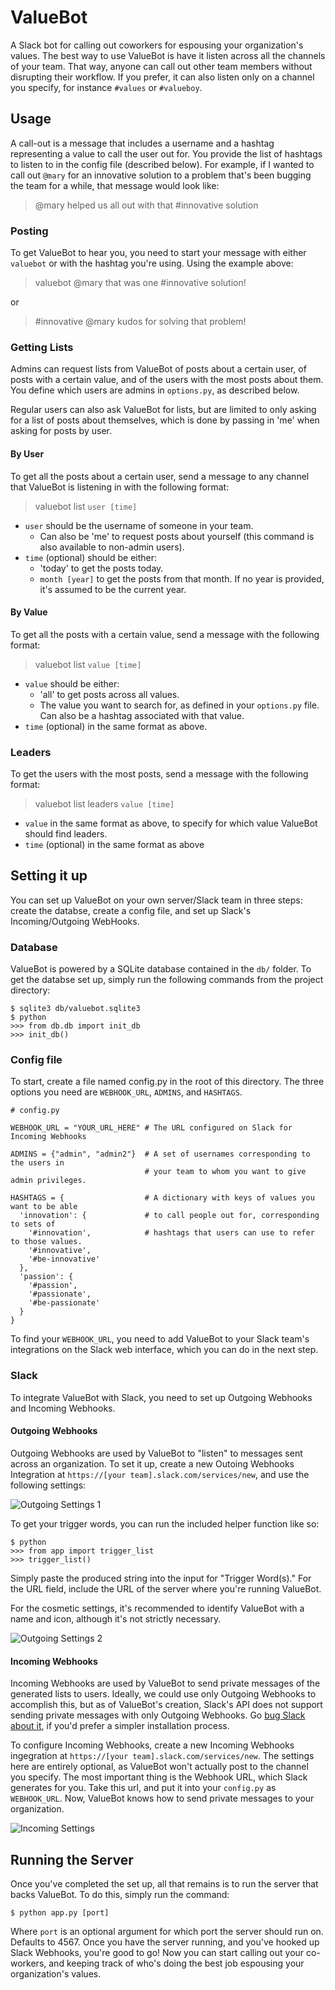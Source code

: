 # ValueBot

A Slack bot for calling out coworkers for espousing your organization's values. The best way to use ValueBot is have it listen across all the channels of your team. That way, anyone can call out other team members without disrupting their workflow. If you prefer, it can also listen only on a channel you specify, for instance `#values` or `#valueboy`.

## Usage

A call-out is a message that includes a username and a hashtag representing a value to call the user out for. You provide the list of hashtags to listen to in the config file (described below). For example, if I wanted to call out `@mary` for an innovative solution to a problem that's been bugging the team for a while, that message would look like:

> @mary helped us all out with that \#innovative solution

### Posting

To get ValueBot to hear you, you need to start your message with either `valuebot` or with the hashtag you're using. Using the example above:

> valuebot @mary that was one \#innovative solution!

or

> \#innovative @mary kudos for solving that problem!

### Getting Lists

Admins can request lists from ValueBot of posts about a certain user, of posts with a certain value, and of the users with the most posts about them. You define which users are admins in `options.py`, as described below.

Regular users can also ask ValueBot for lists, but are limited to only asking for a list of posts about themselves, which is done by passing in 'me' when asking for posts by user.

#### By User

To get all the posts about a certain user, send a message to any channel that ValueBot is listening in with the following format:

> valuebot list `user [time]`

- `user` should be the username of someone in your team.
  - Can also be 'me' to request posts about yourself (this command is also available to non-admin users).
- `time` (optional) should be either:
  - 'today' to get the posts today.
  - `month [year]` to get the posts from that month. If no year is provided, it's assumed to be the current year.

#### By Value

To get all the posts with a certain value, send a message with the following format:

> valuebot list `value [time]`

- `value` should be either:
  - 'all' to get posts across all values.
  - The value you want to search for, as defined in your `options.py` file. Can also be a hashtag associated with that value.
- `time` (optional) in the same format as above.

### Leaders

To get the users with the most posts, send a message with the following format:

> valuebot list leaders `value [time]`

- `value` in the same format as above, to specify for which value ValueBot should find leaders.
- `time` (optional) in the same format as above

## Setting it up

You can set up ValueBot on your own server/Slack team in three steps: create the databse, create a config file, and set up Slack's Incoming/Outgoing WebHooks.

### Database

ValueBot is powered by a SQLite database contained in the `db/` folder. To get the databse set up, simply run the following commands from the project directory:

```
$ sqlite3 db/valuebot.sqlite3
$ python
>>> from db.db import init_db
>>> init_db()
```

### Config file

To start, create a file named config.py in the root of this directory. The three options you need are `WEBHOOK_URL`, `ADMINS`, and `HASHTAGS`.

```
# config.py

WEBHOOK_URL = "YOUR_URL_HERE" # The URL configured on Slack for Incoming Webhooks

ADMINS = {"admin", "admin2"}  # A set of usernames corresponding to the users in
                              # your team to whom you want to give admin privileges.

HASHTAGS = {                  # A dictionary with keys of values you want to be able
  'innovation': {             # to call people out for, corresponding to sets of
    '#innovation',            # hashtags that users can use to refer to those values.
    '#innovative',
    '#be-innovative' 
  },
  'passion': {
    '#passion',
    '#passionate',
    '#be-passionate'
  }
}
```

To find your `WEBHOOK_URL`, you need to add ValueBot to your Slack team's integrations on the Slack web interface, which you can do in the next step.

### Slack

To integrate ValueBot with Slack, you need to set up Outgoing Webhooks and Incoming Webhooks.

#### Outgoing Webhooks

Outgoing Webhooks are used by ValueBot to "listen" to messages sent across an organization. To set it up, create a new Outoing Webhooks Integration at `https://[your team].slack.com/services/new`, and use the following settings:

![Outgoing Settings 1](http://i.imgur.com/MCMsiNH.png)

To get your trigger words, you can run the included helper function like so:

```
$ python
>>> from app import trigger_list
>>> trigger_list()
```

Simply paste the produced string into the input for "Trigger Word(s)." For the URL field, include the URL of the server where you're running ValueBot.

For the cosmetic settings, it's recommended to identify ValueBot with a name and icon, although it's not strictly necessary.

![Outgoing Settings 2](http://i.imgur.com/CfBoyyq.png)

#### Incoming Webhooks

Incoming Webhooks are used by ValueBot to send private messages of the generated lists to users. Ideally, we could use only Outgoing Webhooks to accomplish this, but as of ValueBot's creation, Slack's API does not support sending private messages with only Outgoing Webhooks. Go [bug Slack about it](https://api.slack.com/), if you'd prefer a simpler installation process.

To configure Incoming Webhooks, create a new Incoming Webhooks ingegration at `https://[your team].slack.com/services/new`. The settings here are entirely optional, as ValueBot won't actually post to the channel you specify. The most important thing is the Webhook URL, which Slack generates for you. Take this url, and put it into your `config.py` as `WEBHOOK_URL`. Now, ValueBot knows how to send private messages to your organization.

![Incoming Settings](http://i.imgur.com/rz3KPrQ.png)

## Running the Server

Once you've completed the set up, all that remains is to run the server that backs ValueBot. To do this, simply run the command:

```
$ python app.py [port]
```

Where `port` is an optional argument for which port the server should run on. Defaults to 4567. Once you have the server running, and you've hooked up Slack Webhooks, you're good to go! Now you can start calling out your co-workers, and keeping track of who's doing the best job espousing your organization's values.
